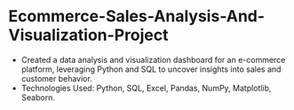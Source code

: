 # Ecommerce-Sales-Analysis-And-Visualization-Project
- Created a data analysis and visualization dashboard for an e-commerce platform, leveraging Python and SQL to uncover insights into sales and customer behavior.
- Technologies Used: Python, SQL, Excel, Pandas, NumPy,  Matplotlib, Seaborn.
